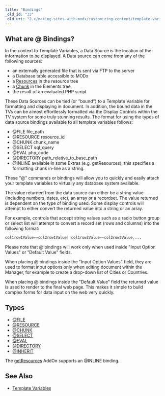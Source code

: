```yaml
---
title: "Bindings"
_old_id: "33"
_old_uri: "2.x/making-sites-with-modx/customizing-content/template-variables/bindings"
---
```


## What are **@** Bindings?

In the context to Template Variables, a Data Source is the location of the information to be displayed. A Data source can come from any of the following sources:

- an externally generated file that is sent via FTP to the server
- a Database table accessible to MODx
- a [Resources](making-sites-with-modx/structuring-your-site/resources "Resources") in the resource tree
- a [Chunk](making-sites-with-modx/structuring-your-site/chunks "Chunks") in the Elements tree
- the result of an evaluated PHP script

These Data Sources can be tied (or "bound") to a Template Variable for formatting and displaying in document. In addition, the bound data in the TVs can be almost effortlessly formatted via the Display Controls within the TV system for some truly stunning results. The format for using the types of data source bindings available to all template variables follows:

- @FILE file\_path
- @RESOURCE resource\_id
- @CHUNK chunk\_name
- @SELECT sql\_query
- @EVAL php\_code
- @DIRECTORY path\_relative\_to\_base\_path
- @INLINE available in some Extras (e.g. getResources), this specifies a formatting chunk in-line as a string.

These "@" commands or bindings will allow you to quickly and easily attach your template variables to virtually any database system available.

The value returned from the data source can either be a string value (including numbers, dates, etc), an array or a recordset. The value returned is dependent on the type of binding used. Some display controls will attempt to either convert the returned value into a string or an array.

For example, controls that accept string values such as a radio button group or select list will attempt to convert a record set (rows and columns) into the following format:

``` php 
col1row1Value==col2row1Value||col1row2Value==col2row2Value,...
```

Please note that @ bindings will work only when used inside "Input Option Values" or "Default Value" fields.

When placing @ bindings inside the "Input Option Values" field, they are used to format input options only when editing document within the Manager, for example to create a drop-down list of Cities or Countries.

When placing @ bindings inside the "Default Value" field the returned value is used to render to the final web page. This makes it simple to build complex forms for data input on the web very quickly.

## Types

- [@FILE](making-sites-with-modx/customizing-content/template-variables/bindings/file-binding "FILE Binding")
- [@RESOURCE](making-sites-with-modx/customizing-content/template-variables/bindings/resource-binding "RESOURCE Binding")
- [@CHUNK](making-sites-with-modx/customizing-content/template-variables/bindings/chunk-binding "CHUNK Binding")
- [@SELECT](making-sites-with-modx/customizing-content/template-variables/bindings/select-binding "SELECT Binding")
- [@EVAL](making-sites-with-modx/customizing-content/template-variables/bindings/eval-binding "EVAL Binding")
- [@DIRECTORY](making-sites-with-modx/customizing-content/template-variables/bindings/directory-binding "DIRECTORY Binding")
- [@INHERIT](making-sites-with-modx/customizing-content/template-variables/bindings/inherit-binding "INHERIT Binding")

The [getResources](/extras/revo/getresources "getResources") AddOn supports an @INLINE binding.

## See Also

- [Template Variables](making-sites-with-modx/customizing-content/template-variables "Template Variables")